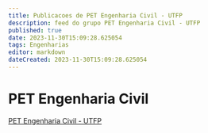 ```yaml
---
title: Publicacoes de PET Engenharia Civil - UTFP 
description: feed do grupo PET Engenharia Civil - UTFP
published: true
date: 2023-11-30T15:09:28.625054
tags: Engenharias
editor: markdown
dateCreated: 2023-11-30T15:09:28.625054
---
```


# PET Engenharia Civil
[PET Engenharia Civil - UTFP](/grupo/17PETEngenhariaCivilUTFP.md)